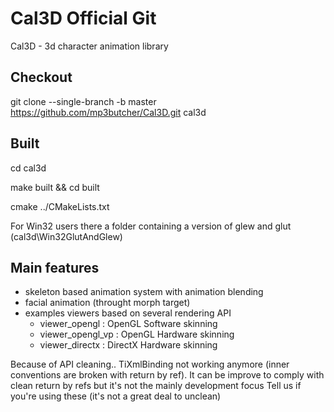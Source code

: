# Cal3D Official Git
Cal3D - 3d character animation library 

## Checkout
git clone --single-branch -b master https://github.com/mp3butcher/Cal3D.git cal3d

## Built
cd cal3d

make built && cd built 

cmake ../CMakeLists.txt 
 

For Win32 users there a folder containing a version of glew and glut (cal3d\Win32GlutAndGlew)

## Main features
- skeleton based animation system with animation blending
- facial animation (throught morph target)
- examples viewers based on several rendering API 
  - viewer_opengl : OpenGL Software skinning
  - viewer_opengl_vp : OpenGL Hardware skinning
  - viewer_directx : DirectX Hardware skinning 
 
Because of API cleaning.. TiXmlBinding not working anymore (inner conventions are broken with return by ref).
It can be improve to comply with clean return by refs but it's not the mainly development focus
Tell us if you're using these (it's not a great deal to unclean)
